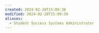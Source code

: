 ```yaml
---
created: 2024-02-28T15:09:38
modified: 2024-02-28T15:09:38
aliases:
  - Student Success Systems Administrator
---
```

